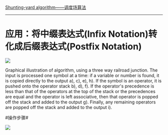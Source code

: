 [Shunting-yard algorithm——调度场算法](https://en.wikipedia.org/wiki/Shunting-yard_algorithm "Shunting-yard algorithm")

----------
# 应用：将中缀表达式(Infix Notation)转化成后缀表达式(Postfix Notation) #


![](http://i.imgur.com/hjKEa2X.png)

Graphical illustration of algorithm, using a three way railroad junction. The input is processed one symbol at a time: if a variable or number is found, it is copied directly to the output a), c), e), h). If the symbol is an operator, it is pushed onto the operator stack b), d), f). If the operator's precedence is less than that of the operators at the top of the stack or the precedences are equal and the operator is left associative, then that operator is popped off the stack and added to the output g). Finally, any remaining operators are popped off the stack and added to the output i).

#操作步骤#

![](http://i.imgur.com/iOAj3jl.png)
	


